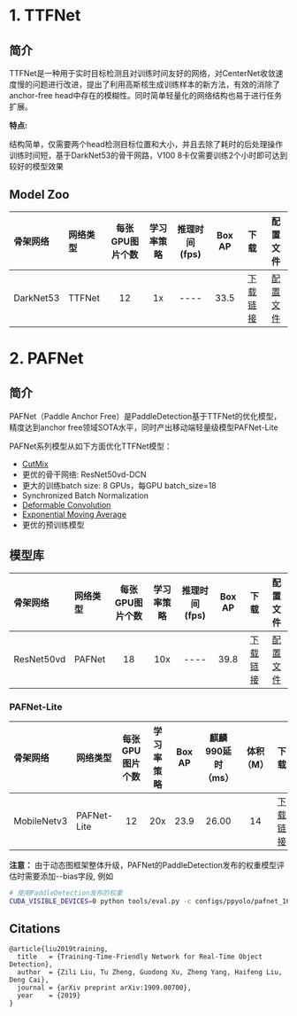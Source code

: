 # 1. TTFNet

## 简介

TTFNet是一种用于实时目标检测且对训练时间友好的网络，对CenterNet收敛速度慢的问题进行改进，提出了利用高斯核生成训练样本的新方法，有效的消除了anchor-free head中存在的模糊性。同时简单轻量化的网络结构也易于进行任务扩展。

**特点:**

结构简单，仅需要两个head检测目标位置和大小，并且去除了耗时的后处理操作
训练时间短，基于DarkNet53的骨干网路，V100 8卡仅需要训练2个小时即可达到较好的模型效果

## Model Zoo

| 骨架网络        | 网络类型       | 每张GPU图片个数 | 学习率策略 |推理时间(fps) | Box AP |                           下载                          | 配置文件 |
| :-------------- | :------------- | :-----: | :-----: | :------------: | :-----: | :-----------------------------------------------------: | :-----: |
| DarkNet53    | TTFNet           |    12    |   1x      |     ----     |  33.5  | [下载链接](https://paddledet.bj.bcebos.com/models/ttfnet_darknet53_1x_coco.pdparams) | [配置文件](https://github.com/PaddlePaddle/PaddleDetection/tree/release/2.5/configs/ttfnet/ttfnet_darknet53_1x_coco.yml) |





# 2. PAFNet

## 简介

PAFNet（Paddle Anchor Free）是PaddleDetection基于TTFNet的优化模型，精度达到anchor free领域SOTA水平，同时产出移动端轻量级模型PAFNet-Lite

PAFNet系列模型从如下方面优化TTFNet模型：

- [CutMix](https://arxiv.org/abs/1905.04899)
- 更优的骨干网络: ResNet50vd-DCN
- 更大的训练batch size: 8 GPUs，每GPU batch_size=18
- Synchronized Batch Normalization
- [Deformable Convolution](https://arxiv.org/abs/1703.06211)
- [Exponential Moving Average](https://www.investopedia.com/terms/e/ema.asp)
- 更优的预训练模型


## 模型库

| 骨架网络        | 网络类型       | 每张GPU图片个数 | 学习率策略 |推理时间(fps) | Box AP |                           下载                          | 配置文件 |
| :-------------- | :------------- | :-----: | :-----: | :------------: | :-----: | :-----------------------------------------------------: | :-----: |
| ResNet50vd   | PAFNet           |    18    |   10x      |     ----     |  39.8  | [下载链接](https://paddledet.bj.bcebos.com/models/pafnet_10x_coco.pdparams) | [配置文件](https://github.com/PaddlePaddle/PaddleDetection/tree/release/2.5/configs/ttfnet/pafnet_10x_coco.yml) |



### PAFNet-Lite

| 骨架网络        | 网络类型       | 每张GPU图片个数 | 学习率策略 | Box AP | 麒麟990延时（ms） | 体积（M）                          | 下载                          | 配置文件 |
| :-------------- | :------------- | :-----: | :-----: | :-----: | :------------: | :-----: | :-----------------------------------------------------: | :-----: |
| MobileNetv3   |  PAFNet-Lite          |    12    |   20x     |     23.9    |  26.00   | 14 | [下载链接](https://paddledet.bj.bcebos.com/models/pafnet_lite_mobilenet_v3_20x_coco.pdparams) | [配置文件](https://github.com/PaddlePaddle/PaddleDetection/tree/release/2.5/configs/ttfnet/pafnet_lite_mobilenet_v3_20x_coco.yml) |

**注意：** 由于动态图框架整体升级，PAFNet的PaddleDetection发布的权重模型评估时需要添加--bias字段, 例如

```bash
# 使用PaddleDetection发布的权重
CUDA_VISIBLE_DEVICES=0 python tools/eval.py -c configs/ppyolo/pafnet_10x_coco.yml -o weights=https://paddledet.bj.bcebos.com/models/pafnet_10x_coco.pdparams --bias
```

## Citations
```
@article{liu2019training,
  title   = {Training-Time-Friendly Network for Real-Time Object Detection},
  author  = {Zili Liu, Tu Zheng, Guodong Xu, Zheng Yang, Haifeng Liu, Deng Cai},
  journal = {arXiv preprint arXiv:1909.00700},
  year    = {2019}
}
```
